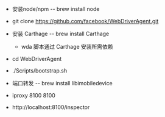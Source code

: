 + 安装node/npm -- brew install node

+ git clone https://github.com/facebook/WebDriverAgent.git

+ 安装 Carthage -- brew install Carthage
    + wda 脚本通过 Carthage 安装所需依赖

+ cd WebDriverAgent
+ ./Scripts/bootstrap.sh

+ 端口转发 -- brew install libimobiledevice
+ iproxy 8100 8100
+ http://localhost:8100/inspector